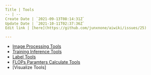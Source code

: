 ```yaml
---
Title | Tools
-- | --
Create Date | `2021-09-13T08:14:31Z`
Update Date | `2021-10-11T02:37:36Z`
Edit link | [here](https://github.com/junxnone/aiwiki/issues/25)

---
```

- [Image Processing Tools](/Image_Processing_Tools)
- [Training Inference Tools](/Training_Inference_Tools) 
- [Label Tools](Data_Label_Tools)
- [FLOPs Paramters Calculate Tools](/FLOPs_Parameters_Calculate_Tools)
- [Visualize Tools]
